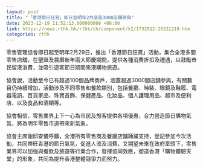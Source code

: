 ```yaml
---
layout: post
title: "「香港節日狂賞」即日至明年2月底逾3000店舖參與"
date: 2023-12-19 11:52:13.000000000 +08:00
link: https://news.rthk.hk/rthk/ch/component/k2/1732912-20231219.htm
categories: rthk
---
```


零售管理協會即日起至明年2月29日，推出「香港節日狂賞」活動，集合全港多間零售店舖，在聖誕及農曆新年兩大節慶期間，提供各種消費折扣及禮遇，以鼓勵市民留港消費，並吸引遊客節日期間來港購物旅遊。

協會說，活動至今已有超過100個品牌商戶，涵蓋超過3000間店舖參與，有關數目仍持續增加，活動涉及不同零售和餐飲類別，包括餐廳、時裝、眼鏡及鞋履、電器電訊、百貨家品、珠寶首飾、保健產品、化妝品、個人護理用品、超市及便利店、以及食品和酒類等。

協會相信，零售業界上下一心為市民及旅客提供各項優惠，合力營造節日購物氣氛，將為明年零售市道帶來新氣象。

協會主席謝邱安儀呼籲，全港所有零售商及餐廳店舖踴躍支持，登記參加今次活動，共同帶旺香港的節日氣氛，促進人流及消費，又期望未來在政府牽頭下，零售業界可以加強與餐飲及旅遊等行業合作，發揮協同效應，塑造香港「購物體驗天堂」的形象，共同為提升香港整體競爭力而努力。

